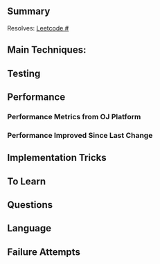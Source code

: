 <!-- Title format: [LC401][Go][Backtracking][v1] -->
<!-- Summary: Which problem solved -->
<!-- Main Techniques: Main techniques used to solved the problem  -->
<!-- Testing: How did you test your changes? Any bugs or defects discovered? -->
<!-- Performance: Performance measures about the solution -->
<!-- Performance Metrics from OJ Platform: Performance reported from OJ Platform (e.g., Leetcode) -->
<!-- Performance Improved Since Last Change: Performance improved compared to the existing solution in the codebase -->
<!-- Implementation Tricks: Engineering/Implementation tricks -->
<!-- To Learn: what can be further learned from this question (technique, algorithm, theory?) -->
<!-- Questions: What questions need further investigation -->
<!-- Languages: highlight of language usage -->
<!-- Failure Attempts: failure attempts and lesson learned from those attempts -->

## Summary

Resolves: [Leetcode #](https://leetcode.com/problems/#)

## Main Techniques:


## Testing


## Performance

### Performance Metrics from OJ Platform

### Performance Improved Since Last Change

## Implementation Tricks

## To Learn


## Questions


## Language


## Failure Attempts
